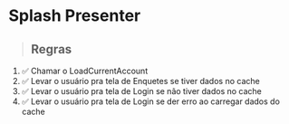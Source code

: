 # Splash Presenter

> ## Regras
1. ✅ Chamar o LoadCurrentAccount
2. ✅ Levar o usuário pra tela de Enquetes se tiver dados no cache
3. ✅ Levar o usuário pra tela de Login se não tiver dados no cache
4. ✅ Levar o usuário pra tela de Login se der erro ao carregar dados do cache